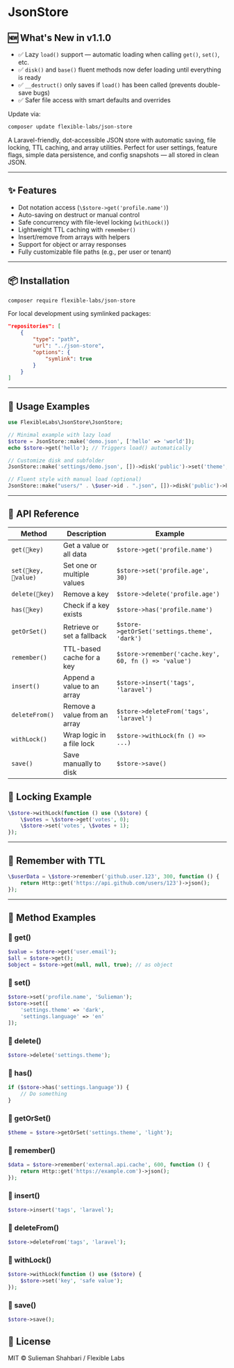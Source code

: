 # JsonStore

## 🆕 What's New in v1.1.0

- ✅ Lazy `load()` support — automatic loading when calling `get()`, `set()`, etc.
- ✅ `disk()` and `base()` fluent methods now defer loading until everything is ready
- ✅ `__destruct()` only saves if `load()` has been called (prevents double-save bugs)
- ✅ Safer file access with smart defaults and overrides

Update via:
```bash
composer update flexible-labs/json-store
```


A Laravel-friendly, dot-accessible JSON store with automatic saving, file locking, TTL caching, and array utilities. Perfect for user settings, feature flags, simple data persistence, and config snapshots — all stored in clean JSON.

---

## ✨ Features

- Dot notation access (`\$store->get('profile.name')`)
- Auto-saving on destruct or manual control
- Safe concurrency with file-level locking (`withLock()`)
- Lightweight TTL caching with `remember()`
- Insert/remove from arrays with helpers
- Support for object or array responses
- Fully customizable file paths (e.g., per user or tenant)

---

## 📦 Installation

```bash
composer require flexible-labs/json-store
```

For local development using symlinked packages:

```json
"repositories": [
    {
        "type": "path",
        "url": "../json-store",
        "options": {
            "symlink": true
        }
    }
]
```

---

## 🚀 Usage Examples

```php
use FlexibleLabs\JsonStore\JsonStore;

// Minimal example with lazy load
$store = JsonStore::make('demo.json', ['hello' => 'world']);
echo $store->get('hello'); // Triggers load() automatically

// Customize disk and subfolder
JsonStore::make('settings/demo.json', [])->disk('public')->set('theme', 'dark')->save();

// Fluent style with manual load (optional)
JsonStore::make("users/" . \$user->id . ".json", [])->disk('public')->base('profiles')->load()->set('role', 'admin');
```

---

## 🧪 API Reference

| Method             | Description                                      | Example |
|--------------------|--------------------------------------------------|---------|
| `get(key)`        | Get a value or all data                         | `$store->get('profile.name')` |
| `set(key, value)`| Set one or multiple values                     | `$store->set('profile.age', 30)` |
| `delete(key)`     | Remove a key                                    | `$store->delete('profile.age')` |
| `has(key)`        | Check if a key exists                          | `$store->has('profile.name')` |
| `getOrSet()`        | Retrieve or set a fallback                     | `$store->getOrSet('settings.theme', 'dark')` |
| `remember()`        | TTL-based cache for a key                      | `$store->remember('cache.key', 60, fn () => 'value')` |
| `insert()`          | Append a value to an array                    | `$store->insert('tags', 'laravel')` |
| `deleteFrom()`      | Remove a value from an array                  | `$store->deleteFrom('tags', 'laravel')` |
| `withLock()`        | Wrap logic in a file lock                     | `$store->withLock(fn () => ...)` |
| `save()`            | Save manually to disk                         | `$store->save()` |

## 🔐 Locking Example

```php
\$store->withLock(function () use (\$store) {
    \$votes = \$store->get('votes', 0);
    \$store->set('votes', \$votes + 1);
});
```

---

## 🔁 Remember with TTL

```php
\$userData = \$store->remember('github.user.123', 300, function () {
    return Http::get('https://api.github.com/users/123')->json();
});
```

---

## 📘 Method Examples

### 🔹 get()
```php
$value = $store->get('user.email');
$all = $store->get();
$object = $store->get(null, null, true); // as object
```

### 🔹 set()
```php
$store->set('profile.name', 'Sulieman');
$store->set([
    'settings.theme' => 'dark',
    'settings.language' => 'en'
]);
```

### 🔹 delete()
```php
$store->delete('settings.theme');
```

### 🔹 has()
```php
if ($store->has('settings.language')) {
    // Do something
}
```

### 🔹 getOrSet()
```php
$theme = $store->getOrSet('settings.theme', 'light');
```

### 🔹 remember()
```php
$data = $store->remember('external.api.cache', 600, function () {
    return Http::get('https://example.com')->json();
});
```

### 🔹 insert()
```php
$store->insert('tags', 'laravel');
```

### 🔹 deleteFrom()
```php
$store->deleteFrom('tags', 'laravel');
```

### 🔹 withLock()
```php
$store->withLock(function () use ($store) {
    $store->set('key', 'safe value');
});
```

### 🔹 save()
```php
$store->save();
```

## 📄 License

MIT © Sulieman Shahbari / Flexible Labs


